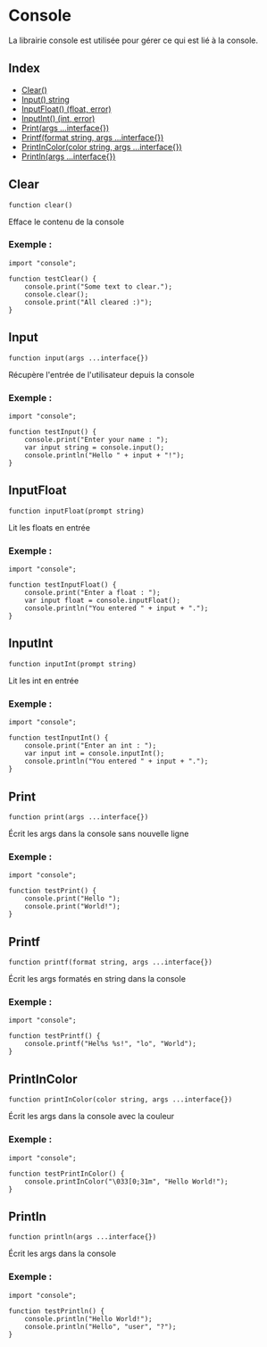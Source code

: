 # Console

La librairie console est utilisée pour gérer ce qui est lié à la console.

## Index

- [Clear()](#clear)
- [Input() string](#input)
- [InputFloat() (float, error)](#inputfloat)
- [InputInt() (int, error)](#inputint)
- [Print(args ...interface{})](#print)
- [Printf(format string, args ...interface{})](#printf)
- [PrintInColor(color string, args ...interface{})](#printincolor)
- [Println(args ...interface{})](#println)

## Clear
```
function clear()
```
Efface le contenu de la console

### Exemple :
```ecla
import "console";

function testClear() {
    console.print("Some text to clear.");
    console.clear();
    console.print("All cleared :)");
}
```

## Input
```
function input(args ...interface{})
```
Récupère l'entrée de l'utilisateur depuis la console

### Exemple :
```ecla
import "console";

function testInput() {
    console.print("Enter your name : ");
    var input string = console.input();
    console.println("Hello " + input + "!");
}
```

## InputFloat
```
function inputFloat(prompt string)
```
Lit les floats en entrée

### Exemple :
```ecla
import "console";

function testInputFloat() {
    console.print("Enter a float : ");
    var input float = console.inputFloat();
    console.println("You entered " + input + ".");
}
```

## InputInt
```
function inputInt(prompt string)
```
Lit les int en entrée

### Exemple :
```ecla
import "console";

function testInputInt() {
    console.print("Enter an int : ");
    var input int = console.inputInt();
    console.println("You entered " + input + ".");
}
```

## Print
```
function print(args ...interface{})
```
Écrit les args dans la console sans nouvelle ligne

### Exemple :
```ecla
import "console";

function testPrint() {
    console.print("Hello ");
    console.print("World!");
}
```

## Printf
```
function printf(format string, args ...interface{})
```
Écrit les args formatés en string dans la console

### Exemple :
```ecla
import "console";

function testPrintf() {
    console.printf("Hel%s %s!", "lo", "World");
}
```

## PrintInColor
```
function printInColor(color string, args ...interface{})
```
Écrit les args dans la console avec la couleur

### Exemple :
```ecla
import "console";

function testPrintInColor() {
    console.printInColor("\033[0;31m", "Hello World!");
}
```

## Println
```
function println(args ...interface{})
```
Écrit les args dans la console

### Exemple :
```ecla
import "console";

function testPrintln() {
    console.println("Hello World!");
    console.println("Hello", "user", "?");
}
```
